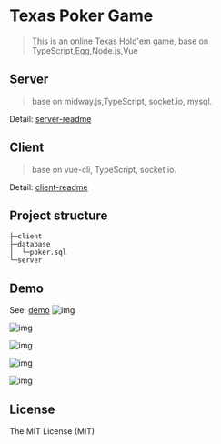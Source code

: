 Texas Poker Game
================
>  This is an online Texas Hold'em game, base on TypeScript,Egg,Node.js,Vue
## Server
> base on midway.js,TypeScript, socket.io, mysql.

Detail: [server-readme](https://github.com/wzdwc/TexasPokerGame/tree/master/server)
## Client
> base on vue-cli, TypeScript, socket.io.

Detail: [client-readme](https://github.com/wzdwc/TexasPokerGame/tree/master/client)
## Project structure
```
├─client
├─database
│  └─poker.sql
└─server
```
## Demo
See: [demo](http://www.jojgame.com)
![img](https://github.com/wzdwc/TexasPokerGame/blob/master/gif/qrCode.jpg)

![img](https://github.com/wzdwc/TexasPokerGame/blob/master/gif/demo1.gif)

![img](https://github.com/wzdwc/TexasPokerGame/blob/master/gif/demo2.gif)

![img](https://github.com/wzdwc/TexasPokerGame/blob/master/gif/demo3.gif)

![img](https://github.com/wzdwc/TexasPokerGame/blob/master/gif/demo4.gif)
## License
The MIT License (MIT)

